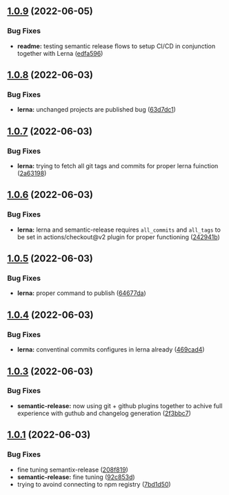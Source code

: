 ## [1.0.9](https://github.com/artem-korolev/prismajs-mongodb-graphql-aws-lambda-starter-kit/compare/v1.0.8...v1.0.9) (2022-06-05)


### Bug Fixes

* **readme:** testing semantic release flows to setup CI/CD in conjunction together with Lerna ([edfa596](https://github.com/artem-korolev/prismajs-mongodb-graphql-aws-lambda-starter-kit/commit/edfa59618ab28a8e6a17efdd14b982e640bd749d))

## [1.0.8](https://github.com/artem-korolev/prismajs-mongodb-graphql-aws-lambda-starter-kit/compare/v1.0.7...v1.0.8) (2022-06-03)


### Bug Fixes

* **lerna:** unchanged projects are published  bug ([63d7dc1](https://github.com/artem-korolev/prismajs-mongodb-graphql-aws-lambda-starter-kit/commit/63d7dc1ce64b3213a4efcb4c333fa4729582dc0b))

## [1.0.7](https://github.com/artem-korolev/prismajs-mongodb-graphql-aws-lambda-starter-kit/compare/v1.0.6...v1.0.7) (2022-06-03)


### Bug Fixes

* **lerna:** trying to fetch all git tags and commits for proper lerna fuinction ([2a63198](https://github.com/artem-korolev/prismajs-mongodb-graphql-aws-lambda-starter-kit/commit/2a6319813f64bcaa72e980b5f5f98e17fdfa55d1))

## [1.0.6](https://github.com/artem-korolev/prismajs-mongodb-graphql-aws-lambda-starter-kit/compare/v1.0.5...v1.0.6) (2022-06-03)


### Bug Fixes

* **lerna:** lerna and semantic-release requires `all_commits` and `all_tags` to be set in actions/checkout@v2 plugin for proper functioning ([242941b](https://github.com/artem-korolev/prismajs-mongodb-graphql-aws-lambda-starter-kit/commit/242941bab494316ac5c0c4fdcf46ad7720aeb5d6))

## [1.0.5](https://github.com/artem-korolev/prismajs-mongodb-graphql-aws-lambda-starter-kit/compare/v1.0.4...v1.0.5) (2022-06-03)


### Bug Fixes

* **lerna:** proper command to publish ([64677da](https://github.com/artem-korolev/prismajs-mongodb-graphql-aws-lambda-starter-kit/commit/64677dac11030a370facbe2265627a3282f29396))

## [1.0.4](https://github.com/artem-korolev/prismajs-mongodb-graphql-aws-lambda-starter-kit/compare/v1.0.3...v1.0.4) (2022-06-03)


### Bug Fixes

* **lerna:** conventinal commits configures in lerna already ([469cad4](https://github.com/artem-korolev/prismajs-mongodb-graphql-aws-lambda-starter-kit/commit/469cad4c3396664303f5a1fd632a4f8fee237d2b))

## [1.0.3](https://github.com/artem-korolev/prismajs-mongodb-graphql-aws-lambda-starter-kit/compare/v1.0.2...v1.0.3) (2022-06-03)


### Bug Fixes

* **semantic-release:** now using git + github plugins together to achive full experience with guthub and changelog generation ([2f3bbc7](https://github.com/artem-korolev/prismajs-mongodb-graphql-aws-lambda-starter-kit/commit/2f3bbc79f0f5578a696d65af185d2e820e8b7314))

## [1.0.1](https://github.com/artem-korolev/prismajs-mongodb-graphql-aws-lambda-starter-kit/compare/v1.0.0...v1.0.1) (2022-06-03)


### Bug Fixes

* fine tuning semantix-release ([208f819](https://github.com/artem-korolev/prismajs-mongodb-graphql-aws-lambda-starter-kit/commit/208f8192e6de5bbf24138bf199cee5abb2088458))
* **semantic-release:** fine tuning ([92c853d](https://github.com/artem-korolev/prismajs-mongodb-graphql-aws-lambda-starter-kit/commit/92c853d4602cebbecd9478f165091e264f731db3))
* trying to avoind connecting to npm registry ([7bd1d50](https://github.com/artem-korolev/prismajs-mongodb-graphql-aws-lambda-starter-kit/commit/7bd1d50302d61e12056aca952568e427f33c3d41))
